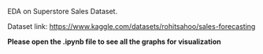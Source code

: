 EDA on Superstore Sales Dataset.

Dataset link: https://www.kaggle.com/datasets/rohitsahoo/sales-forecasting

**Please open the .ipynb file to see all the graphs for visualization**
